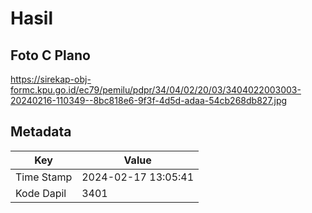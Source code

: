 # Hasil

## Foto C Plano

https://sirekap-obj-formc.kpu.go.id/ec79/pemilu/pdpr/34/04/02/20/03/3404022003003-20240216-110349--8bc818e6-9f3f-4d5d-adaa-54cb268db827.jpg


## Metadata

| Key        | Value               |
| ---------- | ------------------- |
| Time Stamp | 2024-02-17 13:05:41 |
| Kode Dapil | 3401                |



